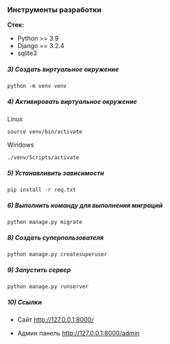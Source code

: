 
### Инструменты разработки

**Стек:**

- Python >= 3.9
- Django == 3.2.4
- sqlite3

##### 3) Создать виртуальное окружение

    python -m venv venv

##### 4) Активировать виртуальное окружение

Linux

    source venv/bin/activate

Windows

    ./venv/Scripts/activate

##### 5) Устанавливить зависимости

    pip install -r req.txt

##### 6) Выполнить команду для выполнения миграций

    python manage.py migrate

##### 8) Создать суперпользователя

    python manage.py createsuperuser

##### 9) Запустить сервер

    python manage.py runserver

##### 10) Ссылки

- Сайт <http://127.0.0.1:8000/>

- Админ панель <http://127.0.0.1:8000/admin>
